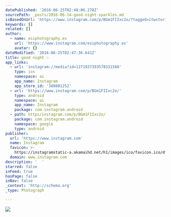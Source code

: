 ```yaml
---
datePublished: '2016-06-25T02:48:06.278Z'
sourcePath: _posts/2016-06-14-good-night-sparkles.md
isBasedOnUrl: 'https://www.instagram.com/p/BGm1FIIxc2o/?tagged=itwstories'
keywords: []
related: []
author:
  - name: esiphotography.es
    url: 'https://www.instagram.com/esiphotography.es'
    avatar: {}
dateModified: '2016-06-25T02:47:36.641Z'
title: good night ✨
app_links:
  - url: 'instagram://media?id=1271937393578331560'
    type: ios
    namespace: ai
    app_name: Instagram
    app_store_id: '389801252'
  - url: 'https://www.instagram.com/p/BGm1FIIxc2o/'
    type: android
    namespace: ai
    app_name: Instagram
    package: com.instagram.android
  - path: https/instagram.com/p/BGm1FIIxc2o/
    package: com.instagram.android
    namespace: google
    type: android
publisher:
  url: 'https://www.instagram.com'
  name: Instagram
  favicon: >-
    https://instagramstatic-a.akamaihd.net/h1/images/ico/favicon.ico/dfa85bb1fd63.ico
  domain: www.instagram.com
description: '  '
starred: false
inFeed: true
hasPage: false
inNav: false
_context: 'http://schema.org'
_type: Photograph

---
```

![  ](https://s3-us-west-2.amazonaws.com/the-grid-img/p/4f11e7c273491d5a156da9d51aa3dc57a2126621.jpg)